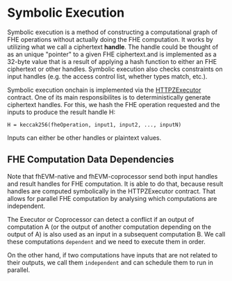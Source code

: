 # Symbolic Execution

Symbolic execution is a method of constructing a computational graph of FHE operations without actually doing the FHE computation. It works by utilizing what we call a ciphertext **handle**. The handle could be thought of as an unique "pointer" to a given FHE ciphertext.and is implemented as a 32-byte value that is a result of applying a hash function to either an FHE ciphertext or other handles. Symbolic execution also checks constraints on input handles (e.g. the access control list, whether types match, etc.).

Symbolic execution onchain is implemented via the [HTTPZExecutor](../../../contracts/contracts/HTTPZExecutor.sol) contract. One of its main responsibilites is to deterministically generate ciphertext handles. For this, we hash the FHE operation requested and the inputs to produce the result handle H:

```
H = keccak256(fheOperation, input1, input2, ..., inputN)
```

Inputs can either be other handles or plaintext values.

## FHE Computation Data Dependencies

Note that fhEVM-native and fhEVM-coprocessor send both input handles and result handles for FHE computation. It is able to do that, because result handles are computed symbolically in the HTTPZExecutor contract. That allows for parallel FHE computation by analysing which computations are independent.

The Executor or Coprocessor can detect a conflict if an output of computation A (or the output of another computation depending on the output of A) is also used as an input in a subsequent computation B. We call these computations `dependent` and we need to execute them in order.

On the other hand, if two computations have inputs that are not related to their outputs, we call them `independent` and can schedule them to run in parallel.
